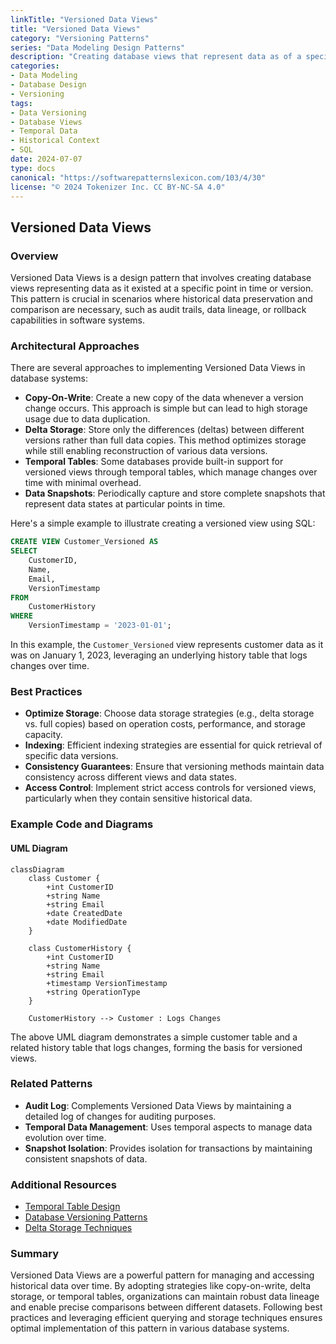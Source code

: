 ```yaml
---
linkTitle: "Versioned Data Views"
title: "Versioned Data Views"
category: "Versioning Patterns"
series: "Data Modeling Design Patterns"
description: "Creating database views that represent data as of a specific version or point in time, useful for maintaining historical context and facilitating comparison."
categories:
- Data Modeling
- Database Design
- Versioning
tags:
- Data Versioning
- Database Views
- Temporal Data
- Historical Context
- SQL
date: 2024-07-07
type: docs
canonical: "https://softwarepatternslexicon.com/103/4/30"
license: "© 2024 Tokenizer Inc. CC BY-NC-SA 4.0"
---
```


## Versioned Data Views

### Overview

Versioned Data Views is a design pattern that involves creating database views representing data as it existed at a specific point in time or version. This pattern is crucial in scenarios where historical data preservation and comparison are necessary, such as audit trails, data lineage, or rollback capabilities in software systems.

### Architectural Approaches

There are several approaches to implementing Versioned Data Views in database systems:

- **Copy-On-Write**: Create a new copy of the data whenever a version change occurs. This approach is simple but can lead to high storage usage due to data duplication.
- **Delta Storage**: Store only the differences (deltas) between different versions rather than full data copies. This method optimizes storage while still enabling reconstruction of various data versions.
- **Temporal Tables**: Some databases provide built-in support for versioned views through temporal tables, which manage changes over time with minimal overhead.
- **Data Snapshots**: Periodically capture and store complete snapshots that represent data states at particular points in time.

Here's a simple example to illustrate creating a versioned view using SQL:

```sql
CREATE VIEW Customer_Versioned AS
SELECT
    CustomerID,
    Name,
    Email,
    VersionTimestamp
FROM
    CustomerHistory
WHERE
    VersionTimestamp = '2023-01-01';
```

In this example, the `Customer_Versioned` view represents customer data as it was on January 1, 2023, leveraging an underlying history table that logs changes over time.

### Best Practices

- **Optimize Storage**: Choose data storage strategies (e.g., delta storage vs. full copies) based on operation costs, performance, and storage capacity.
- **Indexing**: Efficient indexing strategies are essential for quick retrieval of specific data versions.
- **Consistency Guarantees**: Ensure that versioning methods maintain data consistency across different views and data states.
- **Access Control**: Implement strict access controls for versioned views, particularly when they contain sensitive historical data.

### Example Code and Diagrams

#### UML Diagram

```mermaid
classDiagram
    class Customer {
        +int CustomerID
        +string Name
        +string Email
        +date CreatedDate
        +date ModifiedDate
    }
  
    class CustomerHistory {
        +int CustomerID
        +string Name
        +string Email
        +timestamp VersionTimestamp
        +string OperationType
    }
  
    CustomerHistory --> Customer : Logs Changes
```

The above UML diagram demonstrates a simple customer table and a related history table that logs changes, forming the basis for versioned views.

### Related Patterns

- **Audit Log**: Complements Versioned Data Views by maintaining a detailed log of changes for auditing purposes.
- **Temporal Data Management**: Uses temporal aspects to manage data evolution over time.
- **Snapshot Isolation**: Provides isolation for transactions by maintaining consistent snapshots of data.

### Additional Resources

- [Temporal Table Design](https://docs.microsoft.com/en-us/sql/relational-databases/tables/temporal-tables)
- [Database Versioning Patterns](https://martinfowler.com/eaaDev/EvolutionaryDatabaseDesign.html)
- [Delta Storage Techniques](https://en.wikipedia.org/wiki/Delta_encoding)

### Summary

Versioned Data Views are a powerful pattern for managing and accessing historical data over time. By adopting strategies like copy-on-write, delta storage, or temporal tables, organizations can maintain robust data lineage and enable precise comparisons between different datasets. Following best practices and leveraging efficient querying and storage techniques ensures optimal implementation of this pattern in various database systems.
